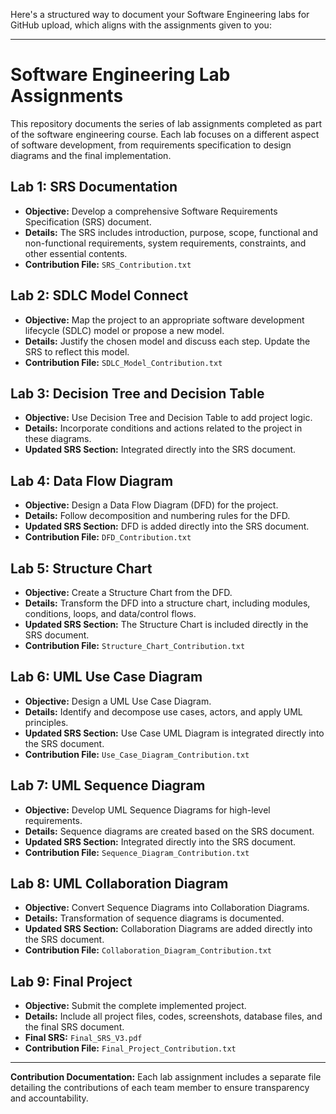 Here's a structured way to document your Software Engineering labs for GitHub upload, which aligns with the assignments given to you:

---

# Software Engineering Lab Assignments

This repository documents the series of lab assignments completed as part of the software engineering course. Each lab focuses on a different aspect of software development, from requirements specification to design diagrams and the final implementation.

## Lab 1: SRS Documentation

* **Objective:** Develop a comprehensive Software Requirements Specification (SRS) document.
* **Details:** The SRS includes introduction, purpose, scope, functional and non-functional requirements, system requirements, constraints, and other essential contents.
* **Contribution File:** `SRS_Contribution.txt`

## Lab 2: SDLC Model Connect

* **Objective:** Map the project to an appropriate software development lifecycle (SDLC) model or propose a new model.
* **Details:** Justify the chosen model and discuss each step. Update the SRS to reflect this model.
* **Contribution File:** `SDLC_Model_Contribution.txt`

## Lab 3: Decision Tree and Decision Table

* **Objective:** Use Decision Tree and Decision Table to add project logic.
* **Details:** Incorporate conditions and actions related to the project in these diagrams.
* **Updated SRS Section:** Integrated directly into the SRS document.

## Lab 4: Data Flow Diagram

* **Objective:** Design a Data Flow Diagram (DFD) for the project.
* **Details:** Follow decomposition and numbering rules for the DFD.
* **Updated SRS Section:** DFD is added directly into the SRS document.
* **Contribution File:** `DFD_Contribution.txt`

## Lab 5: Structure Chart

* **Objective:** Create a Structure Chart from the DFD.
* **Details:** Transform the DFD into a structure chart, including modules, conditions, loops, and data/control flows.
* **Updated SRS Section:** The Structure Chart is included directly in the SRS document.
* **Contribution File:** `Structure_Chart_Contribution.txt`

## Lab 6: UML Use Case Diagram

* **Objective:** Design a UML Use Case Diagram.
* **Details:** Identify and decompose use cases, actors, and apply UML principles.
* **Updated SRS Section:** Use Case UML Diagram is integrated directly into the SRS document.
* **Contribution File:** `Use_Case_Diagram_Contribution.txt`

## Lab 7: UML Sequence Diagram

* **Objective:** Develop UML Sequence Diagrams for high-level requirements.
* **Details:** Sequence diagrams are created based on the SRS document.
* **Updated SRS Section:** Integrated directly into the SRS document.
* **Contribution File:** `Sequence_Diagram_Contribution.txt`

## Lab 8: UML Collaboration Diagram

* **Objective:** Convert Sequence Diagrams into Collaboration Diagrams.
* **Details:** Transformation of sequence diagrams is documented.
* **Updated SRS Section:** Collaboration Diagrams are added directly into the SRS document.
* **Contribution File:** `Collaboration_Diagram_Contribution.txt`

## Lab 9: Final Project

* **Objective:** Submit the complete implemented project.
* **Details:** Include all project files, codes, screenshots, database files, and the final SRS document.
* **Final SRS:** `Final_SRS_V3.pdf`
* **Contribution File:** `Final_Project_Contribution.txt`

---

**Contribution Documentation:** Each lab assignment includes a separate file detailing the contributions of each team member to ensure transparency and accountability.

